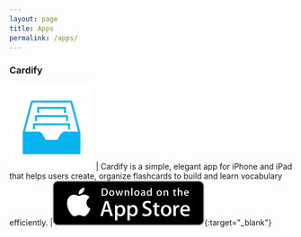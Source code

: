 ```yaml
---
layout: page
title: Apps
permalink: /apps/
---
```


### Cardify

![Cardify iOS app](/images/Cardify_150.png) | Cardify is a simple, elegant app for iPhone and iPad that helps users create, organize flashcards to build and learn vocabulary efficiently.
|[![Cardify AppStore](/images/Download_on_the_App_Store_Badge_US-UK_135x40.svg)](http://apple.co/1C2igLT){:target="_blank"}
